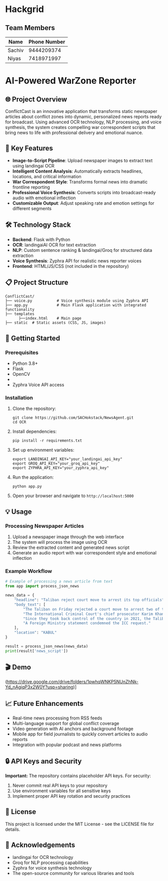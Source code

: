 # Hackgrid

## Team Members

| Name   | Phone Number |
|--------|--------------|
| Sachiv | 9444209374   |
| Niyas  | 7418971997   |

#  AI-Powered  WarZone Reporter

## 🌐 Project Overview

ConflictCast is an innovative application that transforms static newspaper articles about conflict zones into dynamic, personalized news reports ready for broadcast. Using advanced OCR technology, NLP processing, and voice synthesis, the system creates compelling war correspondent scripts that bring news to life with professional delivery and emotional nuance.

## 🔑 Key Features

- **Image-to-Script Pipeline**: Upload newspaper images to extract text using landingai OCR
- **Intelligent Content Analysis**: Automatically extracts headlines, locations, and critical information
- **War Correspondent Style**: Transforms formal news into dramatic frontline reporting
- **Professional Voice Synthesis**: Converts scripts into broadcast-ready audio with emotional inflection
- **Customizable Output**: Adjust speaking rate and emotion settings for different segments

## 🛠️ Technology Stack

- **Backend**: Flask with Python
- **OCR**: landingaiAI OCR for text extraction
- **NLP**: Custom sentence ranking & landingai/Groq for structured data extraction
- **Voice Synthesis**: Zyphra API for realistic news reporter voices
- **Frontend**: HTML/JS/CSS (not included in the repository)

## 📋 Project Structure

```
ConflictCast/
├── voice.py           # Voice synthesis module using Zyphra API
├── app.py             # Main Flask application with integrated functionality
├── templates
      ├──index.html    # Main page
├── static  # Static assets (CSS, JS, images)

```

## 🚀 Getting Started

### Prerequisites

- Python 3.8+
- Flask
- OpenCV
- 
- Zyphra Voice API access

### Installation

1. Clone the repository:
   ```
   git clone https://github.com/SACHokstack/NewsAgent.git
   cd OCR
   ```

2. Install dependencies:
   ```
   pip install -r requirements.txt
   ```

3. Set up environment variables:
   ```
   export LANDINGAI_API_KEY="your_landingai_api_key"
   export GROQ_API_KEY="your_groq_api_key"
   export ZYPHRA_API_KEY="your_zyphra_api_key"
   ```

4. Run the application:
   ```
   python app.py
   ```

5. Open your browser and navigate to `http://localhost:5000`

## 💡 Usage

### Processing Newspaper Articles

1. Upload a newspaper image through the web interface
2. The system will process the image using OCR
3. Review the extracted content and generated news script
4. Generate an audio report with war correspondent style and emotional inflection

### Example Workflow

```python
# Example of processing a news article from text
from app import process_json_news

news_data = {
    "headline": "Taliban reject court move to arrest its top officials",
    "body_text": [
        "The Taliban on Friday rejected a court move to arrest two of their top officials for persecuting women, accusing the court of baseless accusations and misbehaviour.",
        "The International Criminal Court's chief prosecutor Karim Khan announced on Thursday he had requested arrest warrants for two top Taliban officials, including the leader Hibatullah Akhundzada.",
        "Since they took back control of the country in 2021, the Taliban have barred women from jobs, most public spaces and education beyond sixth grade.",
        "A Foreign Ministry statement condemned the ICC request."
    ],
    "location": "KABUL"
}

result = process_json_news(news_data)
print(result['news_script'])
```

## 🎬 Demo

(https://drive.google.com/drive/folders/1pwhqWNKP5NUnZhNk-Yd_nAgiqP3x2W0Y?usp=sharing)]

## 📈 Future Enhancements

- Real-time news processing from RSS feeds
- Multi-language support for global conflict coverage
- Video generation with AI anchors and background footage
- Mobile app for field journalists to quickly convert articles to audio reports
- Integration with popular podcast and news platforms

## 🔒 API Keys and Security

**Important:** The repository contains placeholder API keys. For security:

1. Never commit real API keys to your repository
2. Use environment variables for all sensitive keys
3. Implement proper API key rotation and security practices


## 📄 License

This project is licensed under the MIT License - see the LICENSE file for details.

## 🙏 Acknowledgements

- landingai for OCR technology
- Groq for NLP processing capabilities
- Zyphra for voice synthesis technology
- The open-source community for various libraries and tools
